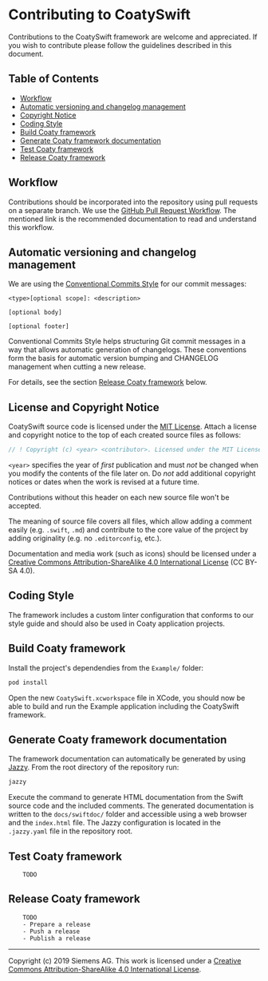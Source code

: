 # Contributing to CoatySwift

Contributions to the CoatySwift framework are welcome and appreciated.
If you wish to contribute please follow the guidelines described in this document.

## Table of Contents

* [Workflow](#workflow)
* [Automatic versioning and changelog management](#automatic-versioning-and-changelog-management)
* [Copyright Notice](#copyright-notice)
* [Coding Style](#coding-style)
* [Build Coaty framework](#build-coaty-framework)
* [Generate Coaty framework documentation](#generate-coaty-framework-documentation)
* [Test Coaty framework](#test-coaty-framework)
* [Release Coaty framework](#release-coaty-framework)


## Workflow

Contributions should be incorporated into the repository using pull requests on
a separate branch. We use the [GitHub Pull Request Workflow](https://guides.github.com/introduction/flow/).
The mentioned link is the recommended documentation to read and understand this workflow.

## Automatic versioning and changelog management

We are using the [Conventional Commits Style](https://conventionalcommits.org/)
for our commit messages:

```
<type>[optional scope]: <description>

[optional body]

[optional footer]
```

Conventional Commits Style helps structuring Git commit messages in a way that
allows automatic generation of changelogs. These conventions form the basis for
automatic version bumping and CHANGELOG management when cutting a new release.

For details, see the section [Release Coaty framework](#release-coaty-framework) below.

## License and Copyright Notice

CoatySwift source code is licensed under the [MIT License](https://opensource.org/licenses/MIT).
Attach a license and copyright notice to the top of each created source files as follows:

```swift
// ! Copyright (c) <year> <contributor>. Licensed under the MIT License.
```

`<year>` specifies the year of *first* publication and must *not* be changed
when you modify the contents of the file later on. Do *not* add additional
copyright notices or dates when the work is revised at a future time.

Contributions without this header on each new source file won't be accepted.

The meaning of source file covers all files, which allow adding a comment
easily (e.g. `.swift`, `.md`) and contribute to the core value of the
project by adding originality (e.g. no `.editorconfig`, etc.).

Documentation and media work (such as icons) should be licensed under
a [Creative Commons Attribution-ShareAlike 4.0 International License](http://creativecommons.org/licenses/by-sa/4.0/)
(CC BY-SA 4.0).

## Coding Style

The framework includes a custom linter configuration that conforms to our
style guide and should also be used in Coaty application projects.

## Build Coaty framework

Install the project's dependendies from the `Example/` folder:

```sh
pod install
```

Open the new `CoatySwift.xcworkspace` file in XCode, you should now be able to build and run the
Example application including the CoatySwift framework.

## Generate Coaty framework documentation

The framework documentation can automatically be generated by using [Jazzy](https://github.com/realm/jazzy).
From the root directory of the repository run:

```sh
jazzy
```

Execute the command to generate HTML documentation from the Swift
source code and the included comments. The generated documentation
is written to the `docs/swiftdoc/` folder and accessible using a web browser and the `index.html` file.
The Jazzy configuration is located in the `.jazzy.yaml` file in the repository root.

## Test Coaty framework

```
    TODO
```

## Release Coaty framework

```
    TODO
    - Prepare a release
    - Push a release
    - Publish a release
```

---
Copyright (c) 2019 Siemens AG. This work is licensed under a
[Creative Commons Attribution-ShareAlike 4.0 International License](http://creativecommons.org/licenses/by-sa/4.0/).
